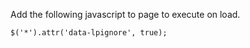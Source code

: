 
Add the following javascript to page to execute on load.


```
$('*').attr('data-lpignore', true);
```